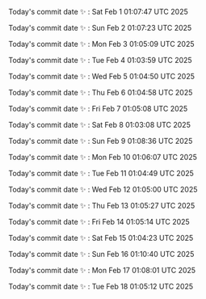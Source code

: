 Today's commit date ✨ : Sat Feb 1 01:07:47 UTC 2025 

Today's commit date ✨ : Sun Feb 2 01:07:23 UTC 2025 

Today's commit date ✨ : Mon Feb 3 01:05:09 UTC 2025 

Today's commit date ✨ : Tue Feb 4 01:03:59 UTC 2025 

Today's commit date ✨ : Wed Feb 5 01:04:50 UTC 2025 

Today's commit date ✨ : Thu Feb 6 01:04:58 UTC 2025 

Today's commit date ✨ : Fri Feb 7 01:05:08 UTC 2025 

Today's commit date ✨ : Sat Feb 8 01:03:08 UTC 2025 

Today's commit date ✨ : Sun Feb 9 01:08:36 UTC 2025 

Today's commit date ✨ : Mon Feb 10 01:06:07 UTC 2025 

Today's commit date ✨ : Tue Feb 11 01:04:49 UTC 2025 

Today's commit date ✨ : Wed Feb 12 01:05:00 UTC 2025 

Today's commit date ✨ : Thu Feb 13 01:05:27 UTC 2025 

Today's commit date ✨ : Fri Feb 14 01:05:14 UTC 2025 

Today's commit date ✨ : Sat Feb 15 01:04:23 UTC 2025 

Today's commit date ✨ : Sun Feb 16 01:10:40 UTC 2025 

Today's commit date ✨ : Mon Feb 17 01:08:01 UTC 2025 

Today's commit date ✨ : Tue Feb 18 01:05:12 UTC 2025 

